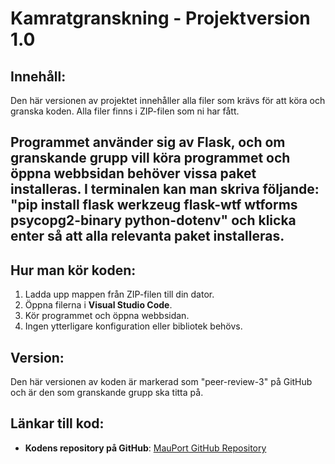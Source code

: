 # Kamratgranskning - Projektversion 1.0

## Innehåll:
Den här versionen av projektet innehåller alla filer som krävs för att köra och granska koden. Alla filer finns i ZIP-filen som ni har fått.

## Programmet använder sig av Flask, och om granskande grupp vill köra programmet och öppna webbsidan behöver vissa paket installeras. I terminalen kan man skriva följande: "pip install flask werkzeug flask-wtf wtforms psycopg2-binary python-dotenv" och klicka enter så att alla relevanta paket installeras.

## Hur man kör koden:
1. Ladda upp mappen från ZIP-filen till din dator.
2. Öppna filerna i **Visual Studio Code**.
3. Kör programmet och öppna webbsidan.
4. Ingen ytterligare konfiguration eller bibliotek behövs.

## Version:
Den här versionen av koden är markerad som "peer-review-3" på GitHub och är den som granskande grupp ska titta på.

## Länkar till kod:
- **Kodens repository på GitHub**: [MauPort GitHub Repository](https://github.com/DABZEN8/MauPort)